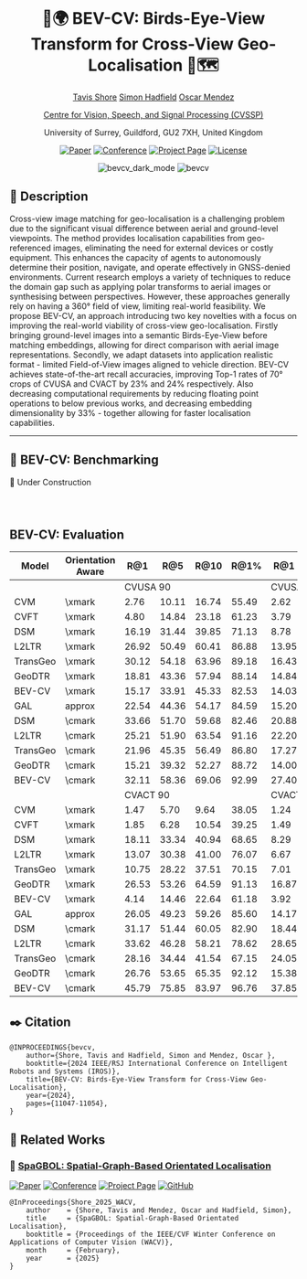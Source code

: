 <div align="center">    
 
# 🦜🌍 BEV-CV: Birds-Eye-View Transform for Cross-View Geo-Localisation 📡🗺️
<p align="middle">
 <a href="https://tavisshore.co.uk/">Tavis Shore</a>
 <a href="https://personalpages.surrey.ac.uk/s.hadfield/biography.html">Simon Hadfield</a>
 <a href="https://cvssp.org/Personal/OscarMendez/index.html">Oscar Mendez</a>
</p>
<p align="middle">
 <a href="https://www.surrey.ac.uk/centre-vision-speech-signal-processing">Centre for Vision, Speech, and Signal Processing (CVSSP)</a>
</p>
<p align="middle">
 <a>University of Surrey, Guildford, GU2 7XH, United Kingdom </a>
</p>

[![Paper](http://img.shields.io/badge/ArXiv-2312.15363-B31B1B.svg)](https://arxiv.org/abs/2312.15363)
[![Conference](http://img.shields.io/badge/IROS-2024-4b44ce.svg)](http://iros2024-abudhabi.org/)
[![Project Page](http://img.shields.io/badge/Project-Page-green)](https://tavisshore.co.uk/bevcv/)
[![License](https://img.shields.io/badge/license-MIT-blue)]()

![bevcv_dark_mode](https://github.com/user-attachments/assets/159bceea-220d-4b12-a5aa-feb3baea7d4e#gh-dark-mode-only)
![bevcv](https://github.com/user-attachments/assets/08c60b11-fd12-46ab-aec6-75a53b4d7b8d#gh-light-mode-only)

</div>
 
## 📓 Description 
Cross-view image matching for geo-localisation is a challenging problem due to the significant visual difference between aerial and ground-level viewpoints. The method provides localisation capabilities from geo-referenced images, eliminating the need for external devices or costly equipment. This enhances the capacity of agents to autonomously determine their position, navigate, and operate effectively in GNSS-denied environments. Current research employs a variety of techniques to reduce the domain gap such as applying polar transforms to aerial images or synthesising between perspectives. However, these approaches generally rely on having a 360° field of view, limiting real-world feasibility. We propose BEV-CV, an approach introducing two key novelties with a focus on improving the real-world viability of cross-view geo-localisation. Firstly bringing ground-level images into a semantic Birds-Eye-View before matching embeddings, allowing for direct comparison with aerial image representations. Secondly, we adapt datasets into application realistic format - limited Field-of-View images aligned to vehicle direction. BEV-CV achieves state-of-the-art recall accuracies, improving Top-1 rates of 70° crops of CVUSA and CVACT by 23% and 24% respectively. Also decreasing computational requirements by reducing floating point operations to below previous works, and decreasing embedding dimensionality by 33% - together allowing for faster localisation capabilities. 


---
## 🧰 BEV-CV: Benchmarking

🚧 Under Construction

```

```

```

```

```

```

## BEV-CV: Evaluation
<table><thead>
  <tr>
    <th>Model</th>
    <th>Orientation<br>Aware</th>
    <th>R@1</th>
    <th>R@5</th>
    <th>R@10</th>
    <th>R@1%</th>
    <th>R@1</th>
    <th>R@5</th>
    <th>R@10</th>
    <th>R@1\%</th>
  </tr></thead>
<tbody>
  <tr>
    <td></td>
    <td></td>
    <td colspan="4">CVUSA 90</td>
    <td colspan="4">CVUSA 70</td>
  </tr>
  <tr>
    <td>CVM</td>
    <td>\xmark</td>
    <td>2.76</td>
    <td>10.11</td>
    <td>16.74</td>
    <td>55.49</td>
    <td>2.62</td>
    <td>9.30</td>
    <td>15.06</td>
    <td>21.77</td>
  </tr>
  <tr>
    <td>CVFT</td>
    <td>\xmark</td>
    <td>4.80</td>
    <td>14.84</td>
    <td>23.18</td>
    <td>61.23</td>
    <td>3.79</td>
    <td>12.44</td>
    <td>19.33</td>
    <td>55.56</td>
  </tr>
  <tr>
    <td>DSM</td>
    <td>\xmark</td>
    <td>16.19</td>
    <td>31.44</td>
    <td>39.85</td>
    <td>71.13</td>
    <td>8.78</td>
    <td>19.90</td>
    <td>27.30</td>
    <td>61.20</td>
  </tr>
  <tr>
    <td>L2LTR</td>
    <td>\xmark</td>
    <td>26.92</td>
    <td>50.49</td>
    <td>60.41</td>
    <td>86.88</td>
    <td>13.95</td>
    <td>33.07</td>
    <td>43.86</td>
    <td>77.65</td>
  </tr>
  <tr>
    <td>TransGeo</td>
    <td>\xmark</td>
    <td>30.12</td>
    <td>54.18</td>
    <td>63.96</td>
    <td>89.18</td>
    <td>16.43</td>
    <td>37.28</td>
    <td>48.02</td>
    <td>80.75</td>
  </tr>
  <tr>
    <td>GeoDTR</td>
    <td>\xmark</td>
    <td>18.81</td>
    <td>43.36</td>
    <td>57.94</td>
    <td>88.14</td>
    <td>14.84</td>
    <td>38.03</td>
    <td>51.27</td>
    <td>88.17</td>
  </tr>
  <tr>
    <td>BEV-CV</td>
    <td>\xmark</td>
    <td>15.17</td>
    <td>33.91</td>
    <td>45.33</td>
    <td>82.53</td>
    <td>14.03</td>
    <td>32.32</td>
    <td>43.25</td>
    <td>81.48</td>
  </tr>
  <tr>
    <td>GAL</td>
    <td>approx</td>
    <td>22.54</td>
    <td>44.36</td>
    <td>54.17</td>
    <td>84.59</td>
    <td>15.20</td>
    <td>32.86</td>
    <td>42.06</td>
    <td>75.21</td>
  </tr>
  <tr>
    <td>DSM</td>
    <td>\cmark</td>
    <td>33.66</td>
    <td>51.70</td>
    <td>59.68</td>
    <td>82.46</td>
    <td>20.88</td>
    <td>36.99</td>
    <td>44.70</td>
    <td>71.10</td>
  </tr>
  <tr>
    <td>L2LTR</td>
    <td>\cmark</td>
    <td>25.21</td>
    <td>51.90</td>
    <td>63.54</td>
    <td>91.16</td>
    <td>22.20</td>
    <td>46.71</td>
    <td>58.99</td>
    <td>89.37</td>
  </tr>
  <tr>
    <td>TransGeo</td>
    <td>\cmark</td>
    <td>21.96</td>
    <td>45.35</td>
    <td>56.49</td>
    <td>86.80</td>
    <td>17.27</td>
    <td>38.95</td>
    <td>49.44</td>
    <td>81.34</td>
  </tr>
  <tr>
    <td>GeoDTR</td>
    <td>\cmark</td>
    <td>15.21</td>
    <td>39.32</td>
    <td>52.27</td>
    <td>88.72</td>
    <td>14.00</td>
    <td>35.28</td>
    <td>47.77</td>
    <td>86.39</td>
  </tr>
  <tr>
    <td>BEV-CV</td>
    <td>\cmark</td>
    <td>32.11</td>
    <td>58.36</td>
    <td>69.06</td>
    <td>92.99</td>
    <td>27.40</td>
    <td>52.94</td>
    <td>64.47</td>
    <td>90.94</td>
  </tr>
  <tr>
    <td></td>
    <td></td>
    <td colspan="4">CVACT 90</td>
    <td colspan="4">CVACT 70</td>
  </tr>
  <tr>
    <td>CVM</td>
    <td>\xmark</td>
    <td>1.47</td>
    <td>5.70</td>
    <td>9.64</td>
    <td>38.05</td>
    <td>1.24</td>
    <td>4.98</td>
    <td>8.42</td>
    <td>34.74</td>
  </tr>
  <tr>
    <td>CVFT</td>
    <td>\xmark</td>
    <td>1.85</td>
    <td>6.28</td>
    <td>10.54</td>
    <td>39.25</td>
    <td>1.49</td>
    <td>5.13</td>
    <td>8.19</td>
    <td>34.59</td>
  </tr>
  <tr>
    <td>DSM</td>
    <td>\xmark</td>
    <td>18.11</td>
    <td>33.34</td>
    <td>40.94</td>
    <td>68.65</td>
    <td>8.29</td>
    <td>20.72</td>
    <td>27.13</td>
    <td>57.08</td>
  </tr>
  <tr>
    <td>L2LTR</td>
    <td>\xmark</td>
    <td>13.07</td>
    <td>30.38</td>
    <td>41.00</td>
    <td>76.07</td>
    <td>6.67</td>
    <td>15.94</td>
    <td>23.45</td>
    <td>49.37</td>
  </tr>
  <tr>
    <td>TransGeo</td>
    <td>\xmark</td>
    <td>10.75</td>
    <td>28.22</td>
    <td>37.51</td>
    <td>70.15</td>
    <td>7.01</td>
    <td>19.44</td>
    <td>27.50</td>
    <td>62.19</td>
  </tr>
  <tr>
    <td>GeoDTR</td>
    <td>\xmark</td>
    <td>26.53</td>
    <td>53.26</td>
    <td>64.59</td>
    <td>91.13</td>
    <td>16.87</td>
    <td>40.22</td>
    <td>53.13</td>
    <td>87.92</td>
  </tr>
  <tr>
    <td>BEV-CV</td>
    <td>\xmark</td>
    <td>4.14</td>
    <td>14.46</td>
    <td>22.64</td>
    <td>61.18</td>
    <td>3.92</td>
    <td>13.50</td>
    <td>20.53</td>
    <td>59.34</td>
  </tr>
  <tr>
    <td>GAL</td>
    <td>approx</td>
    <td>26.05</td>
    <td>49.23</td>
    <td>59.26</td>
    <td>85.60</td>
    <td>14.17</td>
    <td>32.96</td>
    <td>43.24</td>
    <td>77.49</td>
  </tr>
  <tr>
    <td>DSM</td>
    <td>\cmark</td>
    <td>31.17</td>
    <td>51.44</td>
    <td>60.05</td>
    <td>82.90</td>
    <td>18.44</td>
    <td>35.87</td>
    <td>44.39</td>
    <td>71.97</td>
  </tr>
  <tr>
    <td>L2LTR</td>
    <td>\cmark</td>
    <td>33.62</td>
    <td>46.28</td>
    <td>58.21</td>
    <td>78.62</td>
    <td>28.65</td>
    <td>53.59</td>
    <td>65.02</td>
    <td>90.48</td>
  </tr>
  <tr>
    <td>TransGeo</td>
    <td>\cmark</td>
    <td>28.16</td>
    <td>34.44</td>
    <td>41.54</td>
    <td>67.15</td>
    <td>24.05</td>
    <td>42.68</td>
    <td>55.47</td>
    <td>80.72</td>
  </tr>
  <tr>
    <td>GeoDTR</td>
    <td>\cmark</td>
    <td>26.76</td>
    <td>53.65</td>
    <td>65.35</td>
    <td>92.12</td>
    <td>15.38</td>
    <td>37.09</td>
    <td>49.40</td>
    <td>86.38</td>
  </tr>
  <tr>
    <td>BEV-CV</td>
    <td>\cmark</td>
    <td>45.79</td>
    <td>75.85</td>
    <td>83.97</td>
    <td>96.76</td>
    <td>37.85</td>
    <td>69.00</td>
    <td>78.52</td>
    <td>95.03</td>
  </tr>
</tbody></table>


## ✒️ Citation   
```
@INPROCEEDINGS{bevcv,
    author={Shore, Tavis and Hadfield, Simon and Mendez, Oscar },
    booktitle={2024 IEEE/RSJ International Conference on Intelligent Robots and Systems (IROS)}, 
    title={BEV-CV: Birds-Eye-View Transform for Cross-View Geo-Localisation}, 
    year={2024},
    pages={11047-11054},
}
```
## 📗 Related Works

### 🍝 [SpaGBOL: Spatial-Graph-Based Orientated Localisation](https://github.com/tavisshore/SpaGBOL)
[![Paper](http://img.shields.io/badge/ArXiv-2312.15363-B31B1B.svg)](https://arxiv.org/abs/2312.15363)
[![Conference](http://img.shields.io/badge/IROS-2024-4b44ce.svg)](https://wacv2025.thecvf.com/)
[![Project Page](http://img.shields.io/badge/Project-Page-green)](https://tavisshore.co.uk/spagbol/)
[![GitHub](https://img.shields.io/badge/GitHub-SpaGBOL-%23121011.svg?logo=github&logoColor=white)](https://github.com/tavisshore/spagbol)
```
@InProceedings{Shore_2025_WACV,
    author    = {Shore, Tavis and Mendez, Oscar and Hadfield, Simon},
    title     = {SpaGBOL: Spatial-Graph-Based Orientated Localisation},
    booktitle = {Proceedings of the IEEE/CVF Winter Conference on Applications of Computer Vision (WACV)},
    month     = {February},
    year      = {2025}
}
```


